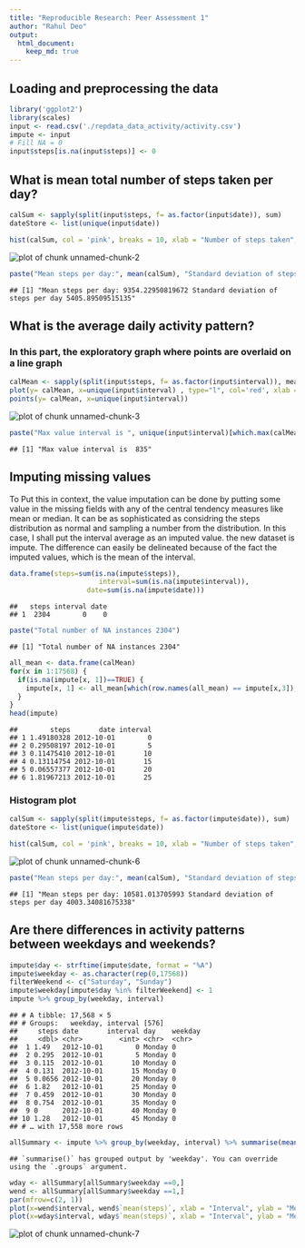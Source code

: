 ```yaml
---
title: "Reproducible Research: Peer Assessment 1"
author: "Rahul Deo"
output: 
  html_document:
    keep_md: true
---
```



## Loading and preprocessing the data

```r
library('ggplot2')
library(scales)
input <- read.csv('./repdata_data_activity/activity.csv')
impute <- input
# Fill NA = 0 
input$steps[is.na(input$steps)] <- 0
```


## What is mean total number of steps taken per day?

```r
calSum <- sapply(split(input$steps, f= as.factor(input$date)), sum)
dateStore <- list(unique(input$date))

hist(calSum, col = 'pink', breaks = 10, xlab = "Number of steps taken", main = "Histogram of Number of steps")
```

![plot of chunk unnamed-chunk-2](figure/unnamed-chunk-2-1.png)

```r
paste("Mean steps per day:", mean(calSum), "Standard deviation of steps per day", sd(calSum))
```

```
## [1] "Mean steps per day: 9354.22950819672 Standard deviation of steps per day 5405.89509515135"
```


## What is the average daily activity pattern?
### In this part, the exploratory graph where points are overlaid on a line graph 

```r
calMean <- sapply(split(input$steps, f= as.factor(input$interval)), mean)
plot(y= calMean, x=unique(input$interval) , type="l", col='red', xlab = "Intervals", ylab = "Mean number of step taken")
points(y= calMean, x=unique(input$interval))
```

![plot of chunk unnamed-chunk-3](figure/unnamed-chunk-3-1.png)

```r
paste("Max value interval is ", unique(input$interval)[which.max(calMean)])
```

```
## [1] "Max value interval is  835"
```

## Imputing missing values

To Put this in context, the value imputation can be done by putting some value in the missing fields with any of the central tendency measures like mean or median. It can be as sophisticated as considring the steps distribution as normal and sampling a number from the distribution. In this case, I shall put the interval average as an imputed value. the new dataset is impute. The difference can easily be delineated because of the fact the imputed values, which is the mean of the interval. 



```r
data.frame(steps=sum(is.na(impute$steps)), 
                      interval=sum(is.na(impute$interval)), 
                   date=sum(is.na(impute$date)))
```

```
##   steps interval date
## 1  2304        0    0
```

```r
paste("Total number of NA instances 2304")
```

```
## [1] "Total number of NA instances 2304"
```


```r
all_mean <- data.frame(calMean)
for(x in 1:17568) {
  if(is.na(impute[x, 1])==TRUE) {
    impute[x, 1] <- all_mean[which(row.names(all_mean) == impute[x,3]),]
  }
}
head(impute)
```

```
##        steps       date interval
## 1 1.49180328 2012-10-01        0
## 2 0.29508197 2012-10-01        5
## 3 0.11475410 2012-10-01       10
## 4 0.13114754 2012-10-01       15
## 5 0.06557377 2012-10-01       20
## 6 1.81967213 2012-10-01       25
```

### Histogram plot

```r
calSum <- sapply(split(impute$steps, f= as.factor(impute$date)), sum)
dateStore <- list(unique(impute$date))

hist(calSum, col = 'pink', breaks = 10, xlab = "Number of steps taken", main = "Histogram of Number of steps")
```

![plot of chunk unnamed-chunk-6](figure/unnamed-chunk-6-1.png)

```r
paste("Mean steps per day:", mean(calSum), "Standard deviation of steps per day", sd(calSum))
```

```
## [1] "Mean steps per day: 10581.013705993 Standard deviation of steps per day 4003.34081675338"
```
## Are there differences in activity patterns between weekdays and weekends?


```r
impute$day <- strftime(impute$date, format = "%A")
impute$weekday <- as.character(rep(0,17568))
filterWeekend <- c("Saturday", "Sunday")
impute$weekday[impute$day %in% filterWeekend] <- 1
impute %>% group_by(weekday, interval)
```

```
## # A tibble: 17,568 × 5
## # Groups:   weekday, interval [576]
##     steps date       interval day    weekday
##     <dbl> <chr>         <int> <chr>  <chr>  
##  1 1.49   2012-10-01        0 Monday 0      
##  2 0.295  2012-10-01        5 Monday 0      
##  3 0.115  2012-10-01       10 Monday 0      
##  4 0.131  2012-10-01       15 Monday 0      
##  5 0.0656 2012-10-01       20 Monday 0      
##  6 1.82   2012-10-01       25 Monday 0      
##  7 0.459  2012-10-01       30 Monday 0      
##  8 0.754  2012-10-01       35 Monday 0      
##  9 0      2012-10-01       40 Monday 0      
## 10 1.28   2012-10-01       45 Monday 0      
## # … with 17,558 more rows
```

```r
allSummary <- impute %>% group_by(weekday, interval) %>% summarise(mean(steps))
```

```
## `summarise()` has grouped output by 'weekday'. You can override using the `.groups` argument.
```

```r
wday <- allSummary[allSummary$weekday ==0,]
wend <- allSummary[allSummary$weekday ==1,]
par(mfrow=c(2, 1))
plot(x=wend$interval, wend$`mean(steps)`, xlab = "Interval", ylab = "Mean of steps taken", main = "Weekend stat", type = 'l', col='red')
plot(x=wday$interval, wday$`mean(steps)`, xlab = "Interval", ylab = "Mean of steps taken", main = "Weekday stat", type = 'l', col='blue')
```

![plot of chunk unnamed-chunk-7](figure/unnamed-chunk-7-1.png)
